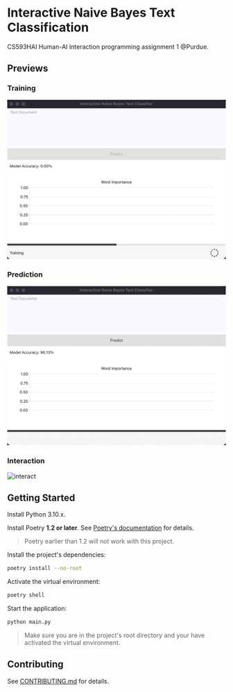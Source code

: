 # Interactive Naive Bayes Text Classification

CS593HAI Human-AI Interaction programming assignment 1 @Purdue.

## Previews

### Training

![train](assets/train.gif)

### Prediction

![predict](assets/predict.gif)

### Interaction

![interact](assets/interact.gif)

## Getting Started

Install Python 3.10.x.

Install Poetry **1.2 or later**. See
[Poetry's documentation](https://python-poetry.org/docs/) for details.

> Poetry earlier than 1.2 will not work with this project.

Install the project's dependencies:

```sh
poetry install --no-root
```

Activate the virtual environment:

```sh
poetry shell
```

Start the application:

```sh
python main.py
```

> Make sure you are in the project's root directory and your have activated the
> virtual environment.

## Contributing

See [CONTRIBUTING.md](CONTRIBUTING.md) for details.
